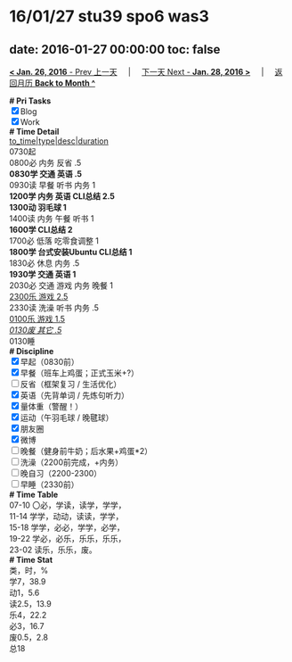 # 16/01/27 stu39 spo6 was3

date: 2016-01-27 00:00:00
toc: false
---
[**< Jan. 26, 2016** - Prev 上一天](/lifelogs/2016/01/d26.md) &nbsp; &nbsp; | &nbsp; &nbsp; [下一天 Next - **Jan. 28, 2016 >**](/lifelogs/2016/01/d28.md) &nbsp; &nbsp; |  &nbsp; &nbsp; [返回月历 **Back to Month ^**](/lifelogs/2016/01/index.md)
<br/><div><b># Pri Tasks</b></div><div><input checked="true" type="checkbox"/>Blog</div><div><input checked="true" type="checkbox"/>Work</div><div><b># Time Detail</b></div><div><u>to_time|type|desc|duration</u></div><div>0730起</div><div>0800必 内务 反省 .5</div><div><b>0830学 交通 英语 .5</b></div><div>0930读 早餐 听书 内务 1</div><div><b>1200学 内务 英语 CLI总结 2.5</b></div><div><b>1300动 羽毛球 1</b></div><div>1400读 内务 午餐 听书 1</div><div><b>1600学 CLI总结 2</b></div><div>1700必 低落 吃零食调整 1</div><div><b>1800学 台式安装Ubuntu CLI总结 1</b></div><div>1830必 休息 内务 .5</div><div><b>1930学 交通 英语 1</b></div><div>2030必 交通 游戏 内务 晚餐 1</div><div><u>2300乐 游戏 2.5</u></div><div>2330读 洗澡 听书 内务 .5</div><div><u>0100乐 游戏 1.5</u></div><div><u><i>0130废 其它 .5</i></u></div><div>0130睡</div><div><b># Discipline</b></div><div><input checked="true" type="checkbox"/>早起（0830前）</div><div><input checked="true" type="checkbox"/>早餐（班车上鸡蛋；正式玉米+?）</div><div><input type="checkbox"/>反省（框架复习 / 生活优化）</div><div><input checked="true" type="checkbox"/>英语（先背单词 / 先炼句听力）</div><div><input checked="true" type="checkbox"/>量体重（警醒！）</div><div><input checked="true" type="checkbox"/>运动（午羽毛球 / 晚毽球）</div><div><input checked="true" type="checkbox"/>朋友圈</div><div><input checked="true" type="checkbox"/>微博</div><div><input type="checkbox"/>晚餐（健身前牛奶；后水果+鸡蛋*2）</div><div><input type="checkbox"/>洗澡（2200前完成，+内务）</div><div><input type="checkbox"/>晚自习（2200-2300）</div><div><input type="checkbox"/>早睡（2330前）</div><div><b># Time Table</b></div><div>07-10 〇必，学读，读学，学学，</div><div>11-14 学学，动动，读读，学学，</div><div>15-18 学学，必必，学学，必学，</div><div>19-22 学必，必乐，乐乐，乐乐，</div><div>23-02 读乐，乐乐，废。</div><div><b># Time Stat</b></div><div>类，时，%</div><div>学7，38.9</div><div>动1，5.6</div><div>读2.5，13.9</div><div>乐4，22.2</div><div>必3，16.7</div><div>废0.5，2.8</div><div>总18</div>
